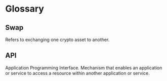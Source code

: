 # Glossary

## Swap
Refers to exchanging one crypto asset to another.

## API
Application Programming Interface. Mechanism that enables an application or
service to access a resource within another application or service.
